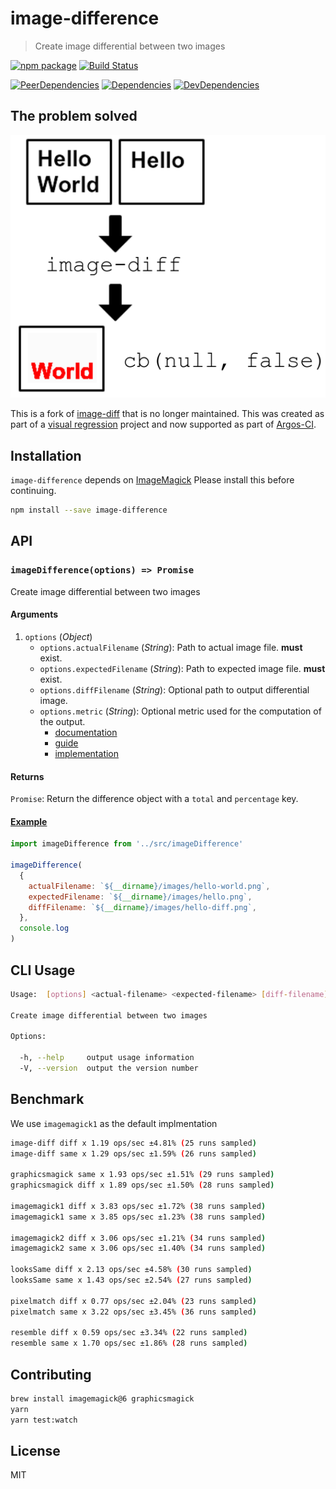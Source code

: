 # image-difference

> Create image differential between two images

[![npm package](https://img.shields.io/npm/v/image-difference.svg)](https://www.npmjs.org/package/image-difference)
[![Build Status](https://travis-ci.org/argos-ci/image-difference.svg?branch=master)](https://travis-ci.org/argos-ci/image-difference)

[![PeerDependencies](https://img.shields.io/david/peer/argos-ci/image-difference.svg)](https://david-dm.org/argos-ci/image-difference#info=peerDependencies&view=list)
[![Dependencies](https://img.shields.io/david/argos-ci/image-difference.svg)](https://david-dm.org/argos-ci/image-difference)
[![DevDependencies](https://img.shields.io/david/dev/argos-ci/image-difference.svg)](https://david-dm.org/argos-ci/image-difference#info=devDependencies&view=list)

## The problem solved

![difference](example/example.png)

This is a fork of [image-diff](https://github.com/uber-archive/image-diff) that is no longer maintained.
This was created as part of a [visual regression](http://www.youtube.com/watch?v=1wHr-O6gEfc) project and now supported as part of [Argos-CI](https://www.argos-ci.com/).

## Installation

`image-difference` depends on [ImageMagick](http://www.imagemagick.org/script/index.php) Please install this before continuing.

```sh
npm install --save image-difference
```

## API

### `imageDifference(options) => Promise`

Create image differential between two images

#### Arguments

1. `options` (*Object*)
    - `options.actualFilename` (*String*): Path to actual image file. **must** exist.
    - `options.expectedFilename` (*String*): Path to expected image file. **must** exist.
    - `options.diffFilename` (*String*): Optional path to output differential image.
    - `options.metric` (*String*): Optional metric used for the computation of the output.
        - [documentation](http://legacy.imagemagick.org/script/command-line-options.php#metric)
        - [guide](http://www.imagemagick.org/Usage/compare/)
        - [implementation](https://github.com/ImageMagick/ImageMagick/blob/master/MagickCore/compare.c)

#### Returns

`Promise`: Return the difference object with a `total` and `percentage` key.

#### [Example](https://github.com/argos-ci/image-difference/tree/master/example)

```js
import imageDifference from '../src/imageDifference'

imageDifference(
  {
    actualFilename: `${__dirname}/images/hello-world.png`,
    expectedFilename: `${__dirname}/images/hello.png`,
    diffFilename: `${__dirname}/images/hello-diff.png`,
  },
  console.log
)
```

## CLI Usage

```sh
Usage:  [options] <actual-filename> <expected-filename> [diff-filename]

Create image differential between two images

Options:

  -h, --help     output usage information
  -V, --version  output the version number
```


## Benchmark

We use `imagemagick1` as the default implmentation

```sh
image-diff diff x 1.19 ops/sec ±4.81% (25 runs sampled)
image-diff same x 1.29 ops/sec ±1.59% (26 runs sampled)

graphicsmagick same x 1.93 ops/sec ±1.51% (29 runs sampled)
graphicsmagick diff x 1.89 ops/sec ±1.50% (28 runs sampled)

imagemagick1 diff x 3.83 ops/sec ±1.72% (38 runs sampled)
imagemagick1 same x 3.85 ops/sec ±1.23% (38 runs sampled)

imagemagick2 diff x 3.06 ops/sec ±1.21% (34 runs sampled)
imagemagick2 same x 3.06 ops/sec ±1.40% (34 runs sampled)

looksSame diff x 2.13 ops/sec ±4.58% (30 runs sampled)
looksSame same x 1.43 ops/sec ±2.54% (27 runs sampled)

pixelmatch diff x 0.77 ops/sec ±2.04% (23 runs sampled)
pixelmatch same x 3.22 ops/sec ±3.45% (36 runs sampled)

resemble diff x 0.59 ops/sec ±3.34% (22 runs sampled)
resemble same x 1.70 ops/sec ±1.86% (28 runs sampled)
```

## Contributing

```sh
brew install imagemagick@6 graphicsmagick
yarn
yarn test:watch
```

## License

MIT
